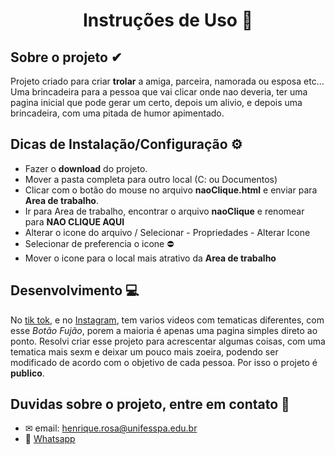 <h1 align="center">Instruções de Uso 📌</h1>

## Sobre o projeto ✔

Projeto criado para criar **trolar** a amiga, parceira, namorada ou esposa etc... Uma brincadeira para a pessoa que vai clicar onde nao deveria, ter uma pagina inicial que pode gerar um certo, depois um alivio, e depois uma brincadeira, com uma pitada de humor apimentado.

##  Dicas de Instalação/Configuração ⚙

- Fazer o **download** do projeto.
- Mover a pasta completa para outro local (C: ou Documentos)
- Clicar com o botão do mouse no arquivo **naoClique.html** e enviar para **Area de trabalho**.
- Ir para Area de trabalho, encontrar o arquivo **naoClique** e renomear para **NAO CLIQUE AQUI**
- Alterar o icone do arquivo / Selecionar - Propriedades - Alterar Icone
- Selecionar de preferencia o icone ⛔
- Mover o icone para o local mais atrativo da **Area de trabalho**

## Desenvolvimento 💻

No [tik tok](https://www.tiktok.com/pt-BR/), e no [Instagram](https://www.instagram.com/), tem varios videos com tematicas diferentes, com esse *Botão Fujão*, porem a maioria é apenas uma pagina simples direto ao ponto. Resolvi criar esse projeto para acrescentar algumas coisas, com uma tematica mais sexm e deixar um pouco mais zoeira, podendo ser modificado de acordo com o objetivo de cada pessoa. Por isso o projeto é **publico**.

## Duvidas sobre o projeto, entre em contato 📲

- ✉ email: [henrique.rosa@unifesspa.edu.br](mailto:henrique.rosa@unifesspa.edu.br)
- 📱 [Whatsapp](https://wa.me/5594981160277?text=Quero+tirar+duvidas+sobre+o+projeto)



